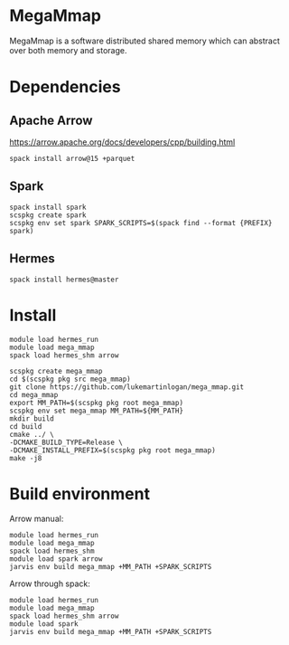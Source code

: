 # MegaMmap

MegaMmap is a software distributed shared memory which can abstract over both memory
and storage.

# Dependencies

## Apache Arrow
https://arrow.apache.org/docs/developers/cpp/building.html
```
spack install arrow@15 +parquet
```

## Spark
```
spack install spark
scspkg create spark
scspkg env set spark SPARK_SCRIPTS=$(spack find --format {PREFIX} spark)
```

## Hermes

```
spack install hermes@master
```

# Install

```
module load hermes_run
module load mega_mmap
spack load hermes_shm arrow
```

```
scspkg create mega_mmap
cd $(scspkg pkg src mega_mmap)
git clone https://github.com/lukemartinlogan/mega_mmap.git
cd mega_mmap
export MM_PATH=$(scspkg pkg root mega_mmap)
scspkg env set mega_mmap MM_PATH=${MM_PATH}
mkdir build
cd build
cmake ../ \
-DCMAKE_BUILD_TYPE=Release \
-DCMAKE_INSTALL_PREFIX=$(scspkg pkg root mega_mmap)
make -j8
```

# Build environment

Arrow manual:
```
module load hermes_run
module load mega_mmap
spack load hermes_shm
module load spark arrow
jarvis env build mega_mmap +MM_PATH +SPARK_SCRIPTS
```

Arrow through spack:
```
module load hermes_run
module load mega_mmap
spack load hermes_shm arrow
module load spark
jarvis env build mega_mmap +MM_PATH +SPARK_SCRIPTS
```